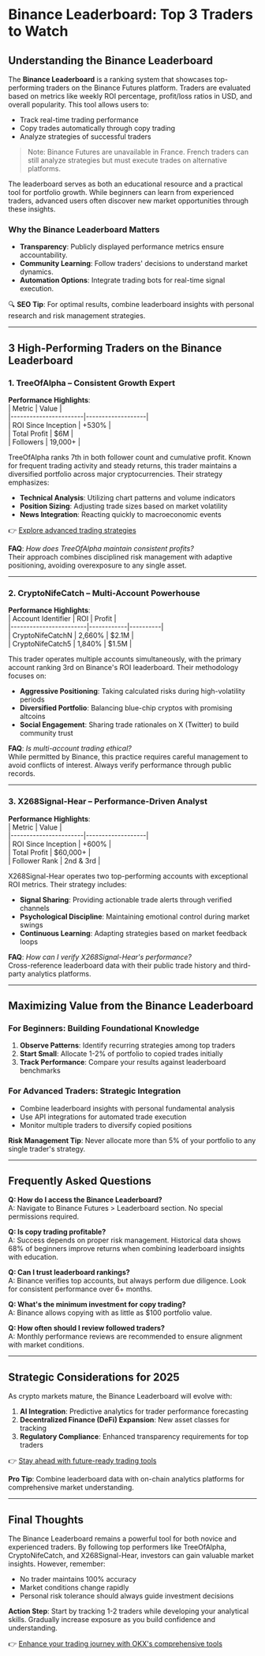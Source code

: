 # Binance Leaderboard: Top 3 Traders to Watch  

## Understanding the Binance Leaderboard  

The **Binance Leaderboard** is a ranking system that showcases top-performing traders on the Binance Futures platform. Traders are evaluated based on metrics like weekly ROI percentage, profit/loss ratios in USD, and overall popularity. This tool allows users to:  
- Track real-time trading performance  
- Copy trades automatically through copy trading  
- Analyze strategies of successful traders  

> Note: Binance Futures are unavailable in France. French traders can still analyze strategies but must execute trades on alternative platforms.  

The leaderboard serves as both an educational resource and a practical tool for portfolio growth. While beginners can learn from experienced traders, advanced users often discover new market opportunities through these insights.  

### Why the Binance Leaderboard Matters  

- **Transparency**: Publicly displayed performance metrics ensure accountability.  
- **Community Learning**: Follow traders' decisions to understand market dynamics.  
- **Automation Options**: Integrate trading bots for real-time signal execution.  

🔍 **SEO Tip**: For optimal results, combine leaderboard insights with personal research and risk management strategies.  

---

## 3 High-Performing Traders on the Binance Leaderboard  

### 1. TreeOfAlpha – Consistent Growth Expert  

**Performance Highlights**:  
| Metric                | Value             |  
|-----------------------|-------------------|  
| ROI Since Inception   | +530%             |  
| Total Profit          | $6M               |  
| Followers             | 19,000+           |  

TreeOfAlpha ranks 7th in both follower count and cumulative profit. Known for frequent trading activity and steady returns, this trader maintains a diversified portfolio across major cryptocurrencies. Their strategy emphasizes:  
- **Technical Analysis**: Utilizing chart patterns and volume indicators  
- **Position Sizing**: Adjusting trade sizes based on market volatility  
- **News Integration**: Reacting quickly to macroeconomic events  

👉 [Explore advanced trading strategies](https://bit.ly/okx-bonus)  

**FAQ**: *How does TreeOfAlpha maintain consistent profits?*  
Their approach combines disciplined risk management with adaptive positioning, avoiding overexposure to any single asset.  

---

### 2. CryptoNifeCatch – Multi-Account Powerhouse  

**Performance Highlights**:  
| Account Identifier     | ROI        | Profit   |  
|------------------------|------------|----------|  
| CryptoNifeCatchN       | 2,660%     | $2.1M    |  
| CryptoNifeCatch5       | 1,840%     | $1.5M    |  

This trader operates multiple accounts simultaneously, with the primary account ranking 3rd on Binance's ROI leaderboard. Their methodology focuses on:  
- **Aggressive Positioning**: Taking calculated risks during high-volatility periods  
- **Diversified Portfolio**: Balancing blue-chip cryptos with promising altcoins  
- **Social Engagement**: Sharing trade rationales on X (Twitter) to build community trust  

**FAQ**: *Is multi-account trading ethical?*  
While permitted by Binance, this practice requires careful management to avoid conflicts of interest. Always verify performance through public records.  

---

### 3. X268Signal-Hear – Performance-Driven Analyst  

**Performance Highlights**:  
| Metric                | Value             |  
|-----------------------|-------------------|  
| ROI Since Inception   | +600%             |  
| Total Profit          | $60,000+          |  
| Follower Rank         | 2nd & 3rd         |  

X268Signal-Hear operates two top-performing accounts with exceptional ROI metrics. Their strategy includes:  
- **Signal Sharing**: Providing actionable trade alerts through verified channels  
- **Psychological Discipline**: Maintaining emotional control during market swings  
- **Continuous Learning**: Adapting strategies based on market feedback loops  

**FAQ**: *How can I verify X268Signal-Hear's performance?*  
Cross-reference leaderboard data with their public trade history and third-party analytics platforms.  

---

## Maximizing Value from the Binance Leaderboard  

### For Beginners: Building Foundational Knowledge  
1. **Observe Patterns**: Identify recurring strategies among top traders  
2. **Start Small**: Allocate 1-2% of portfolio to copied trades initially  
3. **Track Performance**: Compare your results against leaderboard benchmarks  

### For Advanced Traders: Strategic Integration  
- Combine leaderboard insights with personal fundamental analysis  
- Use API integrations for automated trade execution  
- Monitor multiple traders to diversify copied positions  

**Risk Management Tip**: Never allocate more than 5% of your portfolio to any single trader's strategy.  

---

## Frequently Asked Questions  

**Q: How do I access the Binance Leaderboard?**  
A: Navigate to Binance Futures > Leaderboard section. No special permissions required.  

**Q: Is copy trading profitable?**  
A: Success depends on proper risk management. Historical data shows 68% of beginners improve returns when combining leaderboard insights with education.  

**Q: Can I trust leaderboard rankings?**  
A: Binance verifies top accounts, but always perform due diligence. Look for consistent performance over 6+ months.  

**Q: What's the minimum investment for copy trading?**  
A: Binance allows copying with as little as $100 portfolio value.  

**Q: How often should I review followed traders?**  
A: Monthly performance reviews are recommended to ensure alignment with market conditions.  

---

## Strategic Considerations for 2025  

As crypto markets mature, the Binance Leaderboard will evolve with:  
1. **AI Integration**: Predictive analytics for trader performance forecasting  
2. **Decentralized Finance (DeFi) Expansion**: New asset classes for tracking  
3. **Regulatory Compliance**: Enhanced transparency requirements for top traders  

👉 [Stay ahead with future-ready trading tools](https://bit.ly/okx-bonus)  

**Pro Tip**: Combine leaderboard data with on-chain analytics platforms for comprehensive market understanding.  

---

## Final Thoughts  

The Binance Leaderboard remains a powerful tool for both novice and experienced traders. By following top performers like TreeOfAlpha, CryptoNifeCatch, and X268Signal-Hear, investors can gain valuable market insights. However, remember:  
- No trader maintains 100% accuracy  
- Market conditions change rapidly  
- Personal risk tolerance should always guide investment decisions  

**Action Step**: Start by tracking 1-2 traders while developing your analytical skills. Gradually increase exposure as you build confidence and understanding.  

👉 [Enhance your trading journey with OKX's comprehensive tools](https://bit.ly/okx-bonus)  
